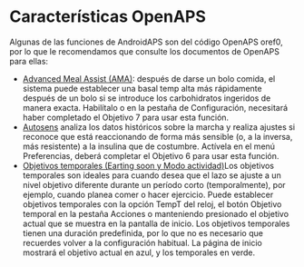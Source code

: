 # Características OpenAPS

Algunas de las funciones de AndroidAPS son del código OpenAPS oref0, por lo que le recomendamos que consulte los documentos de OpenAPS para ellas:

*	[Advanced Meal Assist (AMA)](http://openaps.readthedocs.io/en/latest/docs/walkthrough/phase-4/advanced-features.html#advanced-meal-assist-or-ama): después de darse un bolo comida, el sistema puede establecer una basal temp alta más rápidamente después de un bolo si se introduce los carbohidratos ingeridos de manera exacta. Habilítalo o en la pestaña de Configuración, necesitará haber completado el Objetivo 7 para usar esta función.
*	[Autosens](http://openaps.readthedocs.io/en/latest/docs/walkthrough/phase-4/advanced-features.html#auto-sensitivity-mode)  analiza los datos históricos sobre la marcha y realiza ajustes si reconoce que está reaccionando de forma más sensible (o, a la inversa, más resistente) a la insulina que de costumbre. Actívela en el menú Preferencias, deberá completar el Objetivo 6 para usar esta función.
* [Objetivos temporales (Earting soon y Modo actividad)](http://openaps.readthedocs.io/en/latest/docs/walkthrough/phase-4/advanced-features.html#eating-soon-and-activity-mode-temporary-targets)Los objetivos temporales son ideales para cuando desea que el lazo se ajuste a un nivel objetivo diferente durante un período corto (temporalmente), por ejemplo, cuando planea comer o hacer ejercicio. Puede establecer objetivos temporales con la opción TempT del reloj, el botón Objetivo temporal en la pestaña Acciones o manteniendo presionado el objetivo actual que se muestra en la pantalla de inicio. Los objetivos temporales tienen una duración predefinida, por lo que no es necesario que recuerdes volver a la configuración habitual. La página de inicio mostrará el objetivo actual en azul, y los temporales en verde. 
